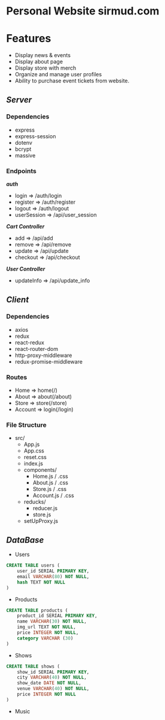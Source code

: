 # Personal Website sirmud.com

# Features
- Display news & events 
- Display about page
- Display store with merch
- Organize and manage user profiles
- Ability to purchase event tickets from website. 

## ***Server***

### Dependencies

- express
- express-session
- dotenv
- bcrypt
- massive

### Endpoints

***auth***

- login => /auth/login
- register => /auth/register
- logout => /auth/logout
- userSession => /api/user_session

***Cart Controller***

- add => /api/add
- remove => /api/remove
- update => /api/update
- checkout => /api/checkout

***User Controller***

- updateInfo => /api/update_info

## ***Client***

### Dependencies ###

- axios
- redux
- react-redux
- react-router-dom
- http-proxy-middleware
- redux-promise-middleware

### Routes ###

- Home => home(/)
- About => about(/about)
- Store => store(/store)
- Account => login(/login)


### File Structure ###

- src/
    - App.js
    - App.css
    - reset.css
    - index.js
    - components/
        - Home.js / .css
        - About.js / .css
        - Store.js / .css
        - Account.js / .css
    - reducks/
        - reducer.js
        - store.js
    - setUpProxy.js


## ***DataBase***

- Users
```sql
CREATE TABLE users (
    user_id SERIAL PRIMARY KEY,
    email VARCHAR(80) NOT NULL,
    hash TEXT NOT NULL
)
```

- Products
```sql
CREATE TABLE products (
    product_id SERIAL PRIMARY KEY,
    name VARCHAR(30) NOT NULL,
    img_url TEXT NOT NULL,
    price INTEGER NOT NULL,
    category VARCHAR (30)
)
```

- Shows
```sql
CREATE TABLE shows (
    show_id SERIAL PRIMARY KEY,
    city VARCHAR(40) NOT NULL,
    show_date DATE NOT NULL,
    venue VARCHAR(40) NOT NULL,
    price INTEGER NOT NULL
)
```

- Music


